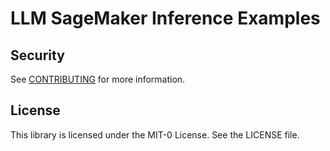 # LLM SageMaker Inference Examples

## Security

See [CONTRIBUTING](CONTRIBUTING.md#security-issue-notifications) for more information.

## License

This library is licensed under the MIT-0 License. See the LICENSE file.

